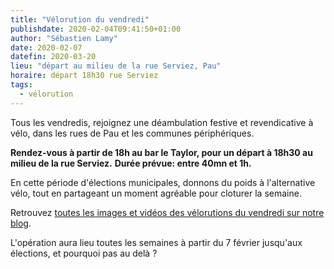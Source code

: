 ```yaml
---
title: "Vélorution du vendredi"
publishdate: 2020-02-04T09:41:50+01:00
author: "Sébastien Lamy"
date: 2020-02-07
datefin: 2020-03-20
lieu: "départ au milieu de la rue Serviez, Pau"
horaire: départ 18h30 rue Serviez
tags:
  - vélorution
---
```


Tous les vendredis, rejoignez une déambulation festive et revendicative à vélo,
 dans les rues de Pau et les communes périphériques.

<!--more-->

 **Rendez-vous à partir de 18h au bar le Taylor, pour un départ à 18h30 au milieu de la rue Serviez.** 
 **Durée prévue: entre 40mn et 1h.**
 
En cette période d'élections municipales, donnons du poids à l'alternative vélo, 
tout en  partageant un moment agréable pour cloturer la semaine.

Retrouvez [toutes les images et vidéos des vélorutions du vendredi sur notre blog](/blog/2020/la-velorution-du-vendredi-en-images/).

L'opération aura lieu toutes les semaines à partir du 7 février jusqu'aux 
élections, et pourquoi pas au delà ?